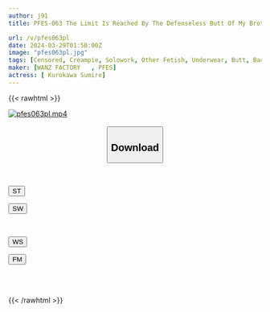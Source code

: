 ```yaml
---
author: j91
title: PFES-063 The Limit Is Reached By The Defenseless Butt Of My Brother's Wife Who Takes Care Of Me! It's Irresistible And It's Immediately Back! 25 Creampies Without Pulling Out That Can't Be Stopped Even If You Ejaculate Sumire Kurokawa

url: /v/pfes063pl
date: 2024-03-29T01:50:00Z
image: "pfes063pl.jpg"
tags: [Censored, Creampie, Solowork, Other Fetish, Underwear, Butt, Back	]
maker: [WANZ FACTORY   , PFES]
actress: [ Kurokawa Sumire]
---
```



{{< rawhtml >}}

<div class="video" data-videoid="zMK3wkgQMbcYA8J">
    <a href="javascript:;">
        <img src="/v/pfes063pl/pfes063pl.jpg" width="WIDTH" height="HEIGHT" alt="pfes063pl.mp4" loading="lazy">
    </a>
</div>

<script type="text/javascript" src="https://j91.asia/asset/on-demand-st.js"></script>

<br>
  <link rel="stylesheet" href="https://j91.asia/asset/bs5.css">
  
  <center>
  <button class="btn btn-primary" type="button" data-bs-toggle="collapse" data-bs-target=".multi-collapse" aria-expanded="false" aria-controls="multiCollapseExample1 multiCollapseExample2"><h2>Download</h2></button></center>
</p>
<div class="row">
  <div class="col">
    <div class="collapse multi-collapse" id="multiCollapseExample1">
      <div class="card card-body">
	      	      <br>
<div class="buttons">  
<p><a href="https://streamtape.to/v/zMK3wkgQMbcYA8J" target="_blank"><button class="btn-hover color-3"><i class="fa fa-download"></i> ST</button></a></p>
<p><a href="https://asnwish.com/is6e8qp61ki1" target="_blank"><button class="btn-hover color-2"><i class="fa fa-download"></i> SW</button></a></p></div>
    </div>
  </div>
</div>
  <div class="col">
    <div class="collapse multi-collapse" id="multiCollapseExample2">
      <div class="card card-body">
	      <br>
<div class="buttons">
<p><a href="https://wolfstream.tv/gf2cfy15lbcv"><button class="btn-hover color-9"><i class="fa fa-download"></i> WS</button></a></p>
<p><a href="https://filemoon.sx/d/5qnn5c373574"><button class="btn-hover color-8"><i class="fa fa-download"></i> FM</button></a></p></div>
<br><br>
      </div>
    </div>
  </div>
</div>

{{< /rawhtml >}}